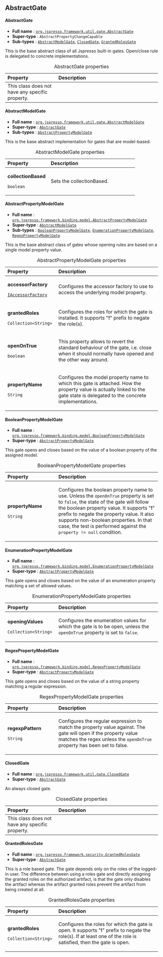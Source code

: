 ## AbstractGate

#### <a name="org.jspresso.framework.util.gate.AbstractGate"></a>AbstractGate

+ **Full name** : [`org.jspresso.framework.util.gate.AbstractGate`](http://www.jspresso.org/external/maven-site/apidocs/org/jspresso/framework/util/gate/AbstractGate.html)
+ **Super-type** : `AbstractPropertyChangeCapable`
+ **Sub-types** : [`AbstractModelGate`](#org.jspresso.framework.util.gate.AbstractModelGate), [`ClosedGate`](#org.jspresso.framework.util.gate.ClosedGate), [`GrantedRolesGate`](#org.jspresso.framework.security.GrantedRolesGate)



This is the base abstract class of all Jspresso built-in gates. Open/close
 rule is delegated to concrete implementations.



<table>
<caption>AbstractGate properties</caption>
<colgroup>
<col width="33%" />
<col width="66%" />
</colgroup>
<thead>
<tr class="header">
<th align="left">Property</th>
<th align="left">Description</th>
</tr>
</thead>
<tbody>
<tr>
<td align="left">This class does not have any specific property.</td>
<td align="left"></td>
</tr>
</tbody>
</table>


#### <a name="org.jspresso.framework.util.gate.AbstractModelGate"></a>AbstractModelGate

+ **Full name** : [`org.jspresso.framework.util.gate.AbstractModelGate`](http://www.jspresso.org/external/maven-site/apidocs/org/jspresso/framework/util/gate/AbstractModelGate.html)
+ **Super-type** : [`AbstractGate`](#org.jspresso.framework.util.gate.AbstractGate)
+ **Sub-types** : [`AbstractPropertyModelGate`](#org.jspresso.framework.binding.model.AbstractPropertyModelGate)



This is the base abstract implementation for gates that are model-based.



<table>
<caption>AbstractModelGate properties</caption>
<colgroup>
<col width="33%" />
<col width="66%" />
</colgroup>
<thead>
<tr class="header">
<th align="left">Property</th>
<th align="left">Description</th>
</tr>
</thead>
<tbody>
<tr class="odd">
<td align="left"><p><strong>collectionBased</strong></p><p><code>boolean</code></p></td>
<td><p>Sets the collectionBased.</p></td>
</tr>
</tbody>
</table>


#### <a name="org.jspresso.framework.binding.model.AbstractPropertyModelGate"></a>AbstractPropertyModelGate

+ **Full name** : [`org.jspresso.framework.binding.model.AbstractPropertyModelGate`](http://www.jspresso.org/external/maven-site/apidocs/org/jspresso/framework/binding/model/AbstractPropertyModelGate.html)
+ **Super-type** : [`AbstractModelGate`](#org.jspresso.framework.util.gate.AbstractModelGate)
+ **Sub-types** : [`BooleanPropertyModelGate`](#org.jspresso.framework.binding.model.BooleanPropertyModelGate), [`EnumerationPropertyModelGate`](#org.jspresso.framework.binding.model.EnumerationPropertyModelGate), [`RegexPropertyModelGate`](#org.jspresso.framework.binding.model.RegexPropertyModelGate)



This is the base abstract class of gates whose opening rules are based on a
 single model property value.



<table>
<caption>AbstractPropertyModelGate properties</caption>
<colgroup>
<col width="33%" />
<col width="66%" />
</colgroup>
<thead>
<tr class="header">
<th align="left">Property</th>
<th align="left">Description</th>
</tr>
</thead>
<tbody>
<tr class="odd">
<td align="left"><p><strong>accessorFactory</strong></p><p><code><a href="http://www.jspresso.org/external/maven-site/apidocs/org/jspresso/framework/util/accessor/IAccessorFactory.html">IAccessor&#x200B;Factory</a></code></p></td>
<td><p>Configures the accessor factory to use to access the underlying model
 property.</p></td>
</tr>
<tr class="even">
<td align="left"><p><strong>grantedRoles</strong></p><p><code>Collection&#x200B;&lt;&#x200B;String&#x200B;&gt;&#x200B;</code></p></td>
<td><p>Configures the roles for which the gate is installed. It supports
 &quot;<b>!</b>&quot; prefix to negate the role(s).</p></td>
</tr>
<tr class="odd">
<td align="left"><p><strong>openOnTrue</strong></p><p><code>boolean</code></p></td>
<td><p>This property allows to revert the standard behaviour of the gate, i.e.
 close when it should normally have opened and the other way around.</p></td>
</tr>
<tr class="even">
<td align="left"><p><strong>propertyName</strong></p><p><code>String</code></p></td>
<td><p>Configures the model property name to which this gate is attached. How the
 property value is actually linked to the gate state is delegated to the
 concrete implementations.</p></td>
</tr>
</tbody>
</table>


#### <a name="org.jspresso.framework.binding.model.BooleanPropertyModelGate"></a>BooleanPropertyModelGate

+ **Full name** : [`org.jspresso.framework.binding.model.BooleanPropertyModelGate`](http://www.jspresso.org/external/maven-site/apidocs/org/jspresso/framework/binding/model/BooleanPropertyModelGate.html)
+ **Super-type** : [`AbstractPropertyModelGate`](#org.jspresso.framework.binding.model.AbstractPropertyModelGate)



This gate opens and closes based on the value of a boolean property of the
 assigned model.



<table>
<caption>BooleanPropertyModelGate properties</caption>
<colgroup>
<col width="33%" />
<col width="66%" />
</colgroup>
<thead>
<tr class="header">
<th align="left">Property</th>
<th align="left">Description</th>
</tr>
</thead>
<tbody>
<tr class="odd">
<td align="left"><p><strong>propertyName</strong></p><p><code>String</code></p></td>
<td><p>Configures the boolean property name to use. Unless the
 <code>openOnTrue</code> property is set to <code>false</code>, the state of
 the gate will follow the boolean property value. It supports
 &quot;<b>!</b>&quot; prefix to negate the property value. It also supports
 non-boolean properties. In that case, the test is performed against the
 <code>property != null</code> condition.</p></td>
</tr>
</tbody>
</table>


#### <a name="org.jspresso.framework.binding.model.EnumerationPropertyModelGate"></a>EnumerationPropertyModelGate

+ **Full name** : [`org.jspresso.framework.binding.model.EnumerationPropertyModelGate`](http://www.jspresso.org/external/maven-site/apidocs/org/jspresso/framework/binding/model/EnumerationPropertyModelGate.html)
+ **Super-type** : [`AbstractPropertyModelGate`](#org.jspresso.framework.binding.model.AbstractPropertyModelGate)



This gate opens and closes based on the value of an enumeration property
 matching a set of allowed values.



<table>
<caption>EnumerationPropertyModelGate properties</caption>
<colgroup>
<col width="33%" />
<col width="66%" />
</colgroup>
<thead>
<tr class="header">
<th align="left">Property</th>
<th align="left">Description</th>
</tr>
</thead>
<tbody>
<tr class="odd">
<td align="left"><p><strong>openingValues</strong></p><p><code>Collection&#x200B;&lt;&#x200B;String&#x200B;&gt;&#x200B;</code></p></td>
<td><p>Configures the enumeration values for which the gate is to be open, unless
 the <code>openOnTrue</code> property is set to <code>false</code>.</p></td>
</tr>
</tbody>
</table>


#### <a name="org.jspresso.framework.binding.model.RegexPropertyModelGate"></a>RegexPropertyModelGate

+ **Full name** : [`org.jspresso.framework.binding.model.RegexPropertyModelGate`](http://www.jspresso.org/external/maven-site/apidocs/org/jspresso/framework/binding/model/RegexPropertyModelGate.html)
+ **Super-type** : [`AbstractPropertyModelGate`](#org.jspresso.framework.binding.model.AbstractPropertyModelGate)



This gate opens and closes based on the value of a string property matching a
 regular expression.



<table>
<caption>RegexPropertyModelGate properties</caption>
<colgroup>
<col width="33%" />
<col width="66%" />
</colgroup>
<thead>
<tr class="header">
<th align="left">Property</th>
<th align="left">Description</th>
</tr>
</thead>
<tbody>
<tr class="odd">
<td align="left"><p><strong>regexpPattern</strong></p><p><code>String</code></p></td>
<td><p>Configures the regular expression to match the property value against. The
 gate will open if the property value matches the regex unless the
 <code>openOnTrue</code> property has been set to false.</p></td>
</tr>
</tbody>
</table>


#### <a name="org.jspresso.framework.util.gate.ClosedGate"></a>ClosedGate

+ **Full name** : [`org.jspresso.framework.util.gate.ClosedGate`](http://www.jspresso.org/external/maven-site/apidocs/org/jspresso/framework/util/gate/ClosedGate.html)
+ **Super-type** : [`AbstractGate`](#org.jspresso.framework.util.gate.AbstractGate)



An always closed gate.



<table>
<caption>ClosedGate properties</caption>
<colgroup>
<col width="33%" />
<col width="66%" />
</colgroup>
<thead>
<tr class="header">
<th align="left">Property</th>
<th align="left">Description</th>
</tr>
</thead>
<tbody>
<tr>
<td align="left">This class does not have any specific property.</td>
<td align="left"></td>
</tr>
</tbody>
</table>


#### <a name="org.jspresso.framework.security.GrantedRolesGate"></a>GrantedRolesGate

+ **Full name** : [`org.jspresso.framework.security.GrantedRolesGate`](http://www.jspresso.org/external/maven-site/apidocs/org/jspresso/framework/security/GrantedRolesGate.html)
+ **Super-type** : [`AbstractGate`](#org.jspresso.framework.util.gate.AbstractGate)



This is a role based gate. The gate depends only on the roles of the
 logged-in user. The difference between using a roles gate and directly
 assigning the granted roles on the authorized artifact, is that the gate only
 disables the artifact whereas the artifact granted roles prevent the artifact
 from being created at all.



<table>
<caption>GrantedRolesGate properties</caption>
<colgroup>
<col width="33%" />
<col width="66%" />
</colgroup>
<thead>
<tr class="header">
<th align="left">Property</th>
<th align="left">Description</th>
</tr>
</thead>
<tbody>
<tr class="odd">
<td align="left"><p><strong>grantedRoles</strong></p><p><code>Collection&#x200B;&lt;&#x200B;String&#x200B;&gt;&#x200B;</code></p></td>
<td><p>Configures the roles for which the gate is open. It supports
 &quot;<b>!</b>&quot; prefix to negate the role(s). If at least one of the
 role is satisfied, then the gate is open.</p></td>
</tr>
</tbody>
</table>


